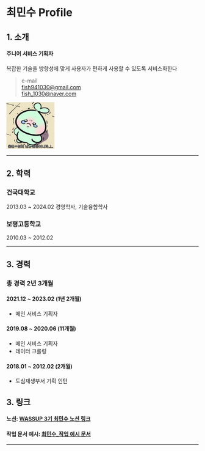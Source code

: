 # 최민수 Profile   
## 1. 소개
#### 주니어 서비스 기획자  

복잡한 기술을 방향성에 맞게 사용자가 편하게 사용할 수 있도록 서비스화한다

> e-mail   
fish941030@gmail.com   
fish_1030@naver.com


<img src="adult.jpg" width="25%" height="25%" title="px(픽셀) 크기 설정" alt="adult"></img>

---
## 2. 학력
### 건국대학교 
2013.03 ~ 2024.02 경영학사, 기술융합학사
### 보평고등학교
2010.03 ~ 2012.02

---

## 3. 경력

### 총 경력 2년 3개월

#### 2021.12 ~ 2023.02 (1년 2개월)   
- 메인 서비스 기획자

#### 2019.08 ~ 2020.06 (11개월)
- 메인 서비스 기획자
- 데이터 크롤링

#### 2018.01 ~ 2012.02 (2개월)
- 도심재생부서 기획 인턴
  
## 3. 링크
#### 노션: [WASSUP 3기 최민수 노션 링크](https://zrr.kr/pmjM)   
#### 작업 문서 예시: [최민수_작업 예시 문서](https://drive.google.com/file/d/1F8q1rBDox9MRPm3LDAcegbqIgmT-zl7z/view?usp=sharing)   

---
